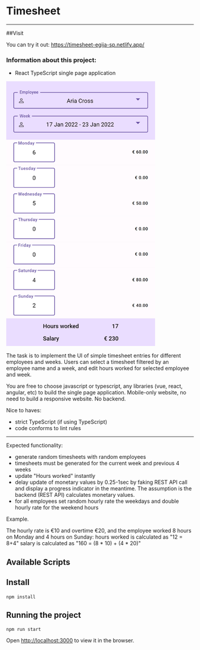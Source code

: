 # Timesheet

---

##Visit

You can try it out: https://timesheet-egija-sp.netlify.app/

### Information about this project:

- React TypeScript single page application

[//]: # (<img src="./src/assets/images/mobile.PNG" alt="mobile" width="400px">)
<img src="src/assets/images/image.png" alt="mobile" width="400px">

The task is to implement the UI of simple timesheet entries for different employees and weeks. Users can select a timesheet filtered by an employee name and a week, and edit hours worked for selected employee and week.

You are free to choose javascript or typescript, any libraries (vue, react, angular, etc) to build the single page application. Mobile-only website, no need to build a responsive website. No backend.

Nice to haves:
* strict TypeScript (if using TypeScript)
* code conforms to lint rules

---

Expected functionality:

* generate random timesheets with random employees
* timesheets must be generated for the current week and previous 4 weeks
* update "Hours worked" instantly
* delay update of monetary values by 0.25-1sec by faking REST API call and display a progress indicator in the meantime. The assumption is the backend (REST API) calculates monetary values.
* for all employees set random hourly rate the weekdays and double hourly rate for the weekend hours

Example.

The hourly rate is €10 and overtime €20, and the employee worked 8 hours on Monday and 4 hours on Sunday:
hours worked is calculated as "12 = 8+4"
salary is calculated as "160 = (8 * 10) + (4 * 20)"



## Available Scripts

## Install

    npm install


## Running the project

    npm run start

Open [http://localhost:3000](http://localhost:3000) to view it in the browser.


